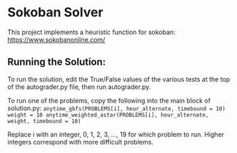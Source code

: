 # Sokoban Solver
This project implements a heuristic function for sokoban: https://www.sokobanonline.com/ 

## Running the Solution:
To run the solution, edit the True/False values of the various tests at the top of the autograder.py file, then run autograder.py. 

To run one of the problems, copy the following into the main block of solution.py:
`anytime_gbfs(PROBLEMS[i], heur_alternate, timebound = 10)
weight = 10
anytime_weighted_astar(PROBLEMS[i], heur_alternate, weight, timebound = 10)`

Replace i with an integer, 0, 1, 2, 3, ..., 19 for which problem to run. Higher integers correspond with more difficult problems.
